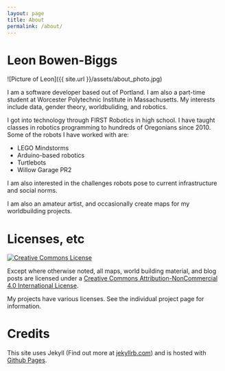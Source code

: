 ```yaml
---
layout: page
title: About
permalink: /about/
---
```


# Leon Bowen-Biggs
![Picture of Leon]({{ site.url }}/assets/about_photo.jpg)

I am a software developer based out of Portland. I am also a part-time student at Worcester Polytechnic Institute in Massachusetts. My interests include data, gender theory, worldbuliding, and robotics.

I got into technology through FIRST Robotics in high school.  I have taught classes in robotics programming to hundreds of Oregonians since 2010. Some of the robots I have worked with are:

* LEGO Mindstorms
* Arduino-based robotics
* Turtlebots
* Willow Garage PR2

I am also interested in the challenges robots pose to current infrastructure and social norms.

I am also an amateur artist, and occasionally create maps for my worldbuilding projects.

# Licenses, etc
[![Creative Commons License](https://i.creativecommons.org/l/by-nc/4.0/88x31.png)](http://creativecommons.org/licenses/by-nc/4.0/)

Except where otherwise noted, all maps, world building material, and blog posts are licensed under a [Creative Commons Attribution-NonCommercial 4.0 International License](http://creativecommons.org/licenses/by-nc/4.0/).

My projects have various licenses. See the individual project page for information.

# Credits
This site uses Jekyll (Find out more at [jekyllrb.com](http://jekyllrb.com/)) and is hosted with [Github Pages](https://pages.github.com/).
